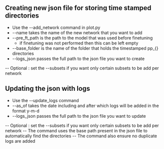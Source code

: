 ## Creating new json file for storing time stamped directories 
- Use the --add_network command in plot.py 
- --name takes the name of the new network that you want to add 
- --pre_ft_path is the path to the model that was used before finetuning
    - if finetuning was not performed then this can be left empty 
- --base_folder is the name of the folder that holds the timestamped pp\_{} directories
- --logs_json passes the full path to the json file you want to create

-- Optional : set the --subsets if you want only certain subsets to be add per network

## Updating the json with logs
- Use the --update_logs command 
- --as_of takes the date including and after which logs will be added in the format y-m-d
- --logs_json passes the full path to the json file you want to update

-- Optional : set the --subsets if you want only certain subsets to be add per network
-- The command uses the base path present in the json file to automatically find the directories 
-- The command also ensure no duplicate logs are added
